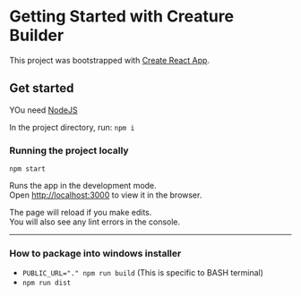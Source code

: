 # Getting Started with Creature Builder

This project was bootstrapped with [Create React App](https://github.com/facebook/create-react-app).

## Get started

YOu need [NodeJS](https://nodejs.org/en/download/)

In the project directory, run: `npm i`


### Running the project locally

`npm start`

Runs the app in the development mode.\
Open [http://localhost:3000](http://localhost:3000) to view it in the browser.

The page will reload if you make edits.\
You will also see any lint errors in the console.


---

### How to package into windows installer

- `PUBLIC_URL="." npm run build` (This is specific to BASH terminal)
- `npm run dist`